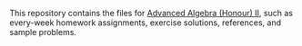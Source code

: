 This repository contains the files for [Advanced Algebra (Honour) II](https://oc.sjtu.edu.cn/courses/75773), such as every-week homework assignments, exercise solutions, references, and sample problems. 

<!-- 此 repository 𤰃于存𰕆[髙等代𢿘（榮譽）II](https://oc.sjtu.edu.cn/courses/75773) 𡳿課程檔案，諸如𡴋𠄗作𪴨、習題解荅、曑𰕃𦘠目，㠯及題樣。>
